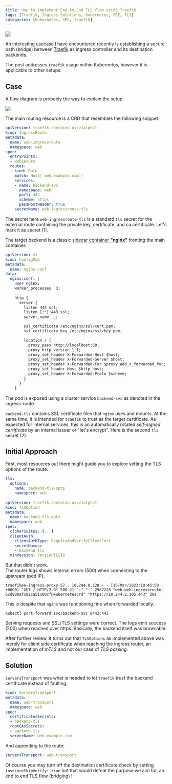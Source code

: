 ```yaml
---
title: How to implement End-to-End TLS flow using Traefik
tags: [Traefik, Ingress Solutions, Kubernetes, SRE, TLS]
categories: [Kubernetes, SRE, Traefik]
---
```


<img src="{{ site.baseurl_root }}/public/images/traefik-1.png" class="post-image resize-sm center-image" />

An interesting usecase I have encountered recently is establishing a secure path (bridge) between [Traefik](https://doc.traefik.io/traefik/) as ingress controller and its destination backends.

The post addresses `traefik` usage within Kubernetes, however it is applicable to other setups.

<!-- post-excerpt -->

## Case

A flow diagram is probably the way to explain the setup.

<img src="{{ site.baseurl_root }}/public/images/traefik-ingress-passthrough.png" class="post-image-2 resize-sm center-image" />


The main routing resource is a CRD that resembles the following snippet.

```yaml
apiVersion: traefik.containo.us/v1alpha1
kind: IngressRoute
metadata:
  name: web-ingressroute
  namespace: web
spec:
  entryPoints:
  - websecure
  routes:
  - kind: Rule
    match: Host(`web.example.com`)
    services:
    - name: backend-svc
      namespace: web
      port: 443
      scheme: https
      passHostHeader: true
    secretName: web-ingressroute-tls
```

The secret here `web-ingressroute-tls` is a standard `tls` secret for the external route containing the private key, certificate, and ca certificate. Let's mark it as secret (1).

The target backend is a classic [sidecar container **"nginx"**](https://hub.docker.com/_/nginx) fronting the main container.

```yaml
apiVersion: v1
kind: ConfigMap
metadata:
  name: nginx-conf
data:
  nginx.conf: |
    user nginx;
    worker_processes  3;
    ...
    http {
      server {
        listen 443 ssl;
        listen [::]:443 ssl;
        server_name  _;

        ssl_certificate /etc/nginx/ssl/cert.pem;
        ssl_certificate_key /etc/nginx/ssl/key.pem;

        location / {
          proxy_pass http://localhost:80;
          proxy_http_version 1.1;
          proxy_set_header X-Forwarded-Host $host;
          proxy_set_header X-Forwarded-Server $host;
          proxy_set_header X-Forwarded-For $proxy_add_x_forwarded_for;
          proxy_set_header Host $http_host;
          proxy_set_header X-Forwarded-Proto $scheme;
        }
      }
    }
```

The pod is exposed using a cluster service `backend-svc` as denoted in the ingress-route.

`backend-tls` contains SSL certificate files that `nginx` uses and mounts. At the same time, it is intended for `traefik` to trust as the target certificate. As expected for internal services, this is an automatically rotated *self-signed certificate* by an internal issuer or "let's encrypt". Here is the second `tls` secret (2).

## Initial Approach

First, most resources out there might guide you to explore setting the TLS options of the route:

```yaml
tls:
  options:
    name: backend-tls-opts
    namespace: web
---
apiVersion: traefik.containo.us/v1alpha1
kind: TLSOption
metadata:
  name: backend-tls-opts
  namespace: web
spec:
  cipherSuites: [...]
  clientAuth:
    clientAuthType: RequireAndVerifyClientCert
    secretNames:
    - backend-tls
  minVersion: VersionTLS12
```

But that didn't work. <br>
The router logs shows internal errors (500) when connecting to the upstream (pod IP).

```shell
traefikee-ingress-proxy-57.. 10.244.0.128 - - [15/Mar/2023:10:45:50 +0000] "GET / HTTP/2.0" 500 21 "-" "-" 2987228 "web-web-ingressroute-6cd908afc82ca51c00cf@kubernetescrd" "https://10.244.2.105:443" 2ms
```

This is despite that `nginx` was functioning fine when forwarded locally.

```shell
kubectl port-forward svc/backend-svc 8443:443
```

Serving requests and SSL/TLS settings were correct. The logs emit success (200) when reached over https. Basically, the backend itself was browsable.

After further review, it turns out that `TLSOptions` as implemented above was merely for client side certificate when reaching the ingress router, an implementation of *mTLS* and not our case of *TLS passing*.

## Solution

`ServersTransport` was what is needed to let `traefik` trust the backend certificate instead of faulting.

```yaml
kind: ServersTransport
metadata:
  name: web-transport
  namespace: web
spec:
  certificatesSecrets:
  - backend-tls
  rootCAsSecrets:
  - backend-tls
  serverName: web.example.com
```

And appending to the route:

```yaml
serversTransport: web-transport
```

Of course you may turn off the destination certificate check by setting `insecureSkipVerify: true` but that would defeat the purpose we aim for, an end to end TLS flow (bridging) !
